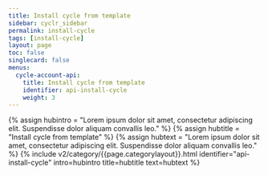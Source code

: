 ```yaml
---
title: Install cycle from template
sidebar: cyclr_sidebar
permalink: install-cycle
tags: [install-cycle]
layout: page
toc: false
singlecard: false
menus:
  cycle-account-api:
    title: Install cycle from template
    identifier: api-install-cycle
    weight: 3
---
```

{% assign hubintro = "Lorem ipsum dolor sit amet, consectetur adipiscing elit. Suspendisse dolor aliquam convallis leo." %}
{% assign hubtitle = "Install cycle from template" %}
{% assign hubtext = "Lorem ipsum dolor sit amet, consectetur adipiscing elit. Suspendisse dolor aliquam convallis leo." %}
{% include v2/category/{{page.categorylayout}}.html identifier="api-install-cycle" intro=hubintro title=hubtitle text=hubtext %}